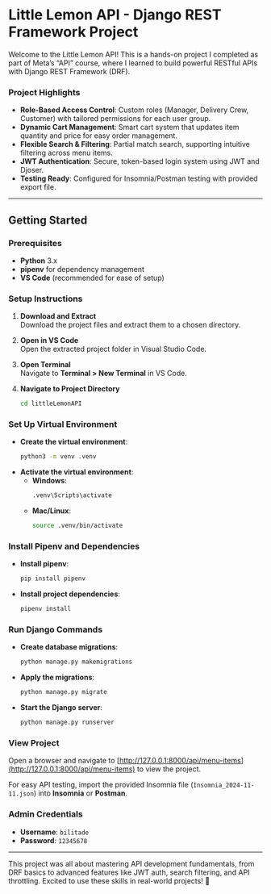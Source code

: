 
# Little Lemon API - Django REST Framework Project

Welcome to the Little Lemon API! This is a hands-on project I completed as part of Meta’s “API” course, where I learned to build powerful RESTful APIs with Django REST Framework (DRF).

### Project Highlights

- **Role-Based Access Control**: Custom roles (Manager, Delivery Crew, Customer) with tailored permissions for each user group.
- **Dynamic Cart Management**: Smart cart system that updates item quantity and price for easy order management.
- **Flexible Search & Filtering**: Partial match search, supporting intuitive filtering across menu items.
- **JWT Authentication**: Secure, token-based login system using JWT and Djoser.
- **Testing Ready**: Configured for Insomnia/Postman testing with provided export file.

---

## Getting Started

### Prerequisites

- **Python** 3.x
- **pipenv** for dependency management
- **VS Code** (recommended for ease of setup)

### Setup Instructions

1. **Download and Extract**  
   Download the project files and extract them to a chosen directory.

2. **Open in VS Code**  
   Open the extracted project folder in Visual Studio Code.

3. **Open Terminal**  
   Navigate to **Terminal > New Terminal** in VS Code.

4. **Navigate to Project Directory**  
   ```bash
   cd littleLemonAPI
   ```

### Set Up Virtual Environment

- **Create the virtual environment**:
  ```bash
  python3 -m venv .venv
  ```
- **Activate the virtual environment**:
  - **Windows**:
    ```bash
    .venv\Scripts\activate
    ```
  - **Mac/Linux**:
    ```bash
    source .venv/bin/activate
    ```

### Install Pipenv and Dependencies

- **Install pipenv**:
  ```bash
  pip install pipenv
  ```
- **Install project dependencies**:
  ```bash
  pipenv install
  ```

### Run Django Commands

- **Create database migrations**:
  ```bash
  python manage.py makemigrations
  ```
- **Apply the migrations**:
  ```bash
  python manage.py migrate
  ```
- **Start the Django server**:
  ```bash
  python manage.py runserver
  ```

### View Project

Open a browser and navigate to [http://127.0.0.1:8000/api/menu-items](http://127.0.0.1:8000/api/menu-items) to view the project.

For easy API testing, import the provided Insomnia file (`Insomnia_2024-11-11.json`) into **Insomnia** or **Postman**.

### Admin Credentials

- **Username**: `bilitade`
- **Password**: `12345678`

---

This project was all about mastering API development fundamentals, from DRF basics to advanced features like JWT auth, search filtering, and API throttling. Excited to use these skills in real-world projects! 🎉
